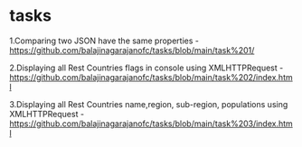 # tasks

1.Comparing two JSON have the same properties - https://github.com/balajinagarajanofc/tasks/blob/main/task%201/

2.Displaying all Rest Countries flags in console using XMLHTTPRequest - https://github.com/balajinagarajanofc/tasks/blob/main/task%202/index.html

3.Displaying all Rest Countries name,region, sub-region, populations using XMLHTTPRequest - https://github.com/balajinagarajanofc/tasks/blob/main/task%203/index.html
